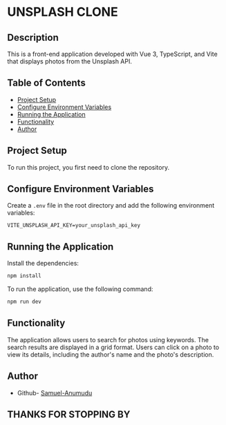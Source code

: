 # UNSPLASH CLONE

## Description

This is a front-end application developed with Vue 3, TypeScript, and Vite that displays photos from the Unsplash API.

## Table of Contents

- [Project Setup](#project-setup)
- [Configure Environment Variables](#configure-environment-variables)
- [Running the Application](#running-the-application)
- [Functionality](#functionality)
- [Author](#author)

## Project Setup

To run this project, you first need to clone the repository.

## Configure Environment Variables

Create a `.env` file in the root directory and add the following environment variables:

```
VITE_UNSPLASH_API_KEY=your_unsplash_api_key
```

## Running the Application

Install the dependencies:

```bash
npm install
```

To run the application, use the following command:

```bash
npm run dev
```

## Functionality

The application allows users to search for photos using keywords. The search results are displayed in a grid format. Users can click on a photo to view its details, including the author's name and the photo's description.

## Author

- Github- [Samuel-Anumudu](https://github.com/Samuel-Anumudu)

## THANKS FOR STOPPING BY
